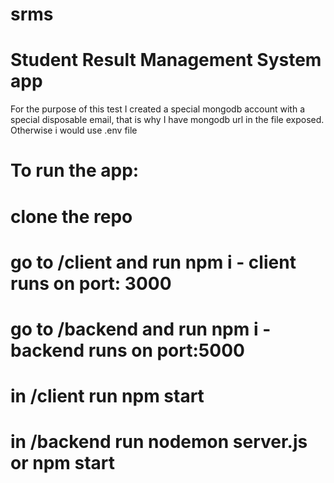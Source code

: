 # srms
# Student Result Management System app
For the purpose of this test I created a special mongodb account with a special disposable email, that is why I have mongodb url in the file exposed. Otherwise i would use .env file
# To run the app:
# clone the repo
# go to /client and run npm i - client runs on port: 3000
# go to /backend and run npm i - backend runs on port:5000
# in /client run npm start
# in /backend run nodemon server.js or npm start
